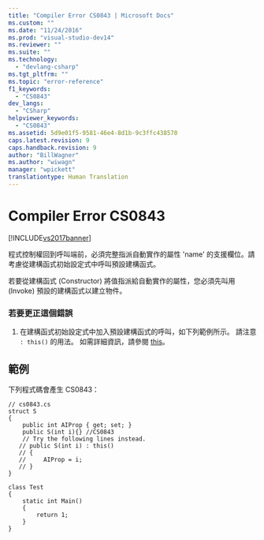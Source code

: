 ```yaml
---
title: "Compiler Error CS0843 | Microsoft Docs"
ms.custom: ""
ms.date: "11/24/2016"
ms.prod: "visual-studio-dev14"
ms.reviewer: ""
ms.suite: ""
ms.technology: 
  - "devlang-csharp"
ms.tgt_pltfrm: ""
ms.topic: "error-reference"
f1_keywords: 
  - "CS0843"
dev_langs: 
  - "CSharp"
helpviewer_keywords: 
  - "CS0843"
ms.assetid: 5d9e01f5-9581-46e4-8d1b-9c3ffc438570
caps.latest.revision: 9
caps.handback.revision: 9
author: "BillWagner"
ms.author: "wiwagn"
manager: "wpickett"
translationtype: Human Translation
---
```

# Compiler Error CS0843
[!INCLUDE[vs2017banner](../../../csharp/includes/vs2017banner.md)]

程式控制權回到呼叫端前，必須完整指派自動實作的屬性 'name' 的支援欄位。請考慮從建構函式初始設定式中呼叫預設建構函式。  
  
 若要從建構函式 \(Constructor\) 將值指派給自動實作的屬性，您必須先叫用 \(Invoke\) 預設的建構函式以建立物件。  
  
### 若要更正這個錯誤  
  
1.  在建構函式初始設定式中加入預設建構函式的呼叫，如下列範例所示。  請注意 `: this()` 的用法。  如需詳細資訊，請參閱 [this](../../../csharp/language-reference/keywords/this.md)。  
  
## 範例  
 下列程式碼會產生 CS0843：  
  
```  
// cs0843.cs  
struct S  
{  
    public int AIProp { get; set; }  
    public S(int i){} //CS0843  
    // Try the following lines instead.  
   // public S(int i) : this()  
   // {  
   //     AIProp = i;  
   // }  
}  
  
class Test  
{  
    static int Main()  
    {  
        return 1;  
    }  
}  
```